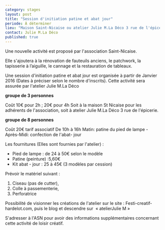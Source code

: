 ```yaml
---
category: stages
layout: post
title: "Session d'initiation patine et abat jour"
periode: À déterminer
lieu: "Maison Saint-Nicaise ou atelier Julie M.La Déco 3 rue de l'épicerie - Rouen"
contact: Julie M.La Déco
published: true
---
```



Une nouvelle activité est proposé par l'association Saint-Nicaise.

Elle s'ajoutera à la rénovation de fauteuils anciens, le patchwork, la tapisserie à l’aiguille, le cannage et la restauration de tableaux.
 
Une session d'initiation patine et abat jour est organisée à partir de Janvier 2016 (Dates à préciser selon le nombre d'inscrits).
Cette activité sera assurée par l'atelier Julie M.La Déco 

**groupe de 3 personnes** 

Coût 10€ pour 2h ; 20€ pour 4h
Soit à la maison St Nicaise pour les adhérents de l'association, soit à atelier Julie M.La Déco 3 rue de l'épicerie.

**groupe de 8 personnes** 

Coût 20€ tarif associatif
De 10h à 16h
Matin: patine du pied de lampe - Après-Midi: confection de l'abat- jour

Les fournitures (Elles sont fournies par l'atelier) : 
- Pied de lampe : de 24 à 50€ selon le modèle
- Patine (peinture) :5,60€
- Kit abat - jour : 25 à 45€ (3 modèles par cession)

Prévoir le matériel suivant :  
1. Ciseau (pas de cutter), 
2. Colle à passementerie,
3. Perforatrice

Possibilité de visionner les créations de l'atelier sur le site : Festi-creatif-hardelot.com, puis le blog et descendre sur  « atelierJulie M »
  
S'adresser à l'ASN pour avoir des informations supplémentaires concernant cette activité de loisir créatif.
